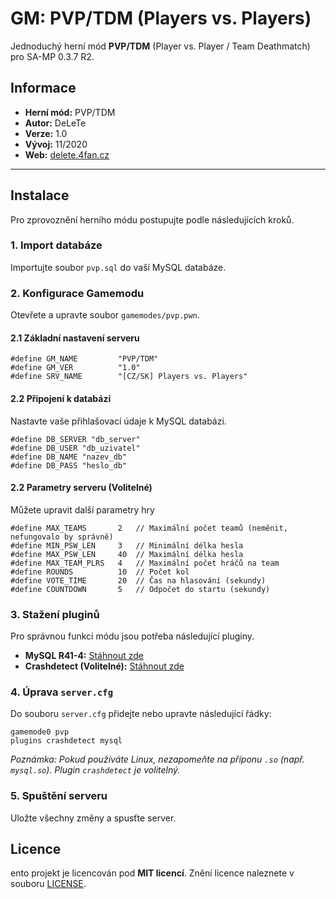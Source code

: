 
# GM: PVP/TDM (Players vs. Players)

Jednoduchý herní mód **PVP/TDM** (Player vs. Player / Team Deathmatch) pro SA-MP 0.3.7 R2.
## Informace

* **Herní mód:** PVP/TDM
* **Autor:** DeLeTe
* **Verze:** 1.0
* **Vývoj:** 11/2020
* **Web:** [delete.4fan.cz](http://delete.4fan.cz)

---

## Instalace

Pro zprovoznění herního módu postupujte podle následujících kroků.

### 1. Import databáze

Importujte soubor `pvp.sql` do vaší MySQL databáze.

### 2. Konfigurace Gamemodu

Otevřete a upravte soubor `gamemodes/pvp.pwn`.

#### 2.1 Základní nastavení serveru

```pawn
#define GM_NAME         "PVP/TDM"
#define GM_VER          "1.0"
#define SRV_NAME        "[CZ/SK] Players vs. Players"
```
#### 2.2 Připojení k databázi
Nastavte vaše přihlašovací údaje k MySQL databázi.
```pawn
#define DB_SERVER "db_server"
#define DB_USER "db_uzivatel"
#define DB_NAME "nazev_db"
#define DB_PASS "heslo_db"
```
#### 2.2 Parametry serveru (Volitelné)
Můžete upravit další parametry hry
```pawn
#define MAX_TEAMS 		2   // Maximální počet teamů (neměnit, nefungovalo by správně)
#define MIN_PSW_LEN		3   // Minimální délka hesla
#define MAX_PSW_LEN		40  // Maximální délka hesla
#define MAX_TEAM_PLRS   4   // Maximální počet hráčů na team
#define ROUNDS   	   	10  // Počet kol
#define VOTE_TIME       20  // Čas na hlasování (sekundy)
#define COUNTDOWN       5   // Odpočet do startu (sekundy)
```
### 3. Stažení pluginů
Pro správnou funkci módu jsou potřeba následující pluginy.

* **MySQL R41-4:** [Stáhnout zde](https://github.com/pBlueG/SA-MP-MySQL/releases/tag/R41-4)
* **Crashdetect (Volitelné):** [Stáhnout zde](https://github.com/Y-Less/samp-plugin-crashdetect/releases/tag/v4.22)

### 4. Úprava `server.cfg`

Do souboru `server.cfg` přidejte nebo upravte následující řádky:
```
gamemode0 pvp 
plugins crashdetect mysql
```
*Poznámka: Pokud používáte Linux, nezapomeňte na příponu `.so` (např. `mysql.so`). Plugin `crashdetect` je volitelný.*

### 5. Spuštění serveru
Uložte všechny změny a spusťte server. 
## Licence 
ento projekt je licencován pod **MIT licencí**. Znění licence naleznete v souboru [LICENSE](LICENSE).